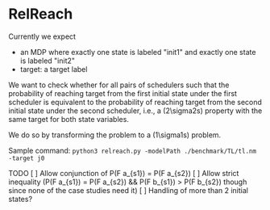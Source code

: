 # RelReach

Currently we expect
- an MDP where exactly one state is labeled "init1" and exactly one state is labeled "init2"
- target: a target label

We want to check whether for all pairs of schedulers such that the probability of reaching target from the first initial state under the first scheduler is equivalent to the probability of reaching target from the second initial state under the second scheduler, i.e., a (2\sigma2s) property with the same target for both state variables.

We do so by transforming the problem to a (1\sigma1s) problem.

Sample command: ```python3 relreach.py -modelPath ./benchmark/TL/tl.nm -target j0```


TODO
[ ] Allow conjunction of P(F a_{s1}) = P(F a_{s2})
[ ] Allow strict inequality (P(F a_{s1}) = P(F a_{s2}) && P(F b_{s1}) > P(F b_{s2}) though since none of the case studies need it)
[ ] Handling of more than 2 initial states?
